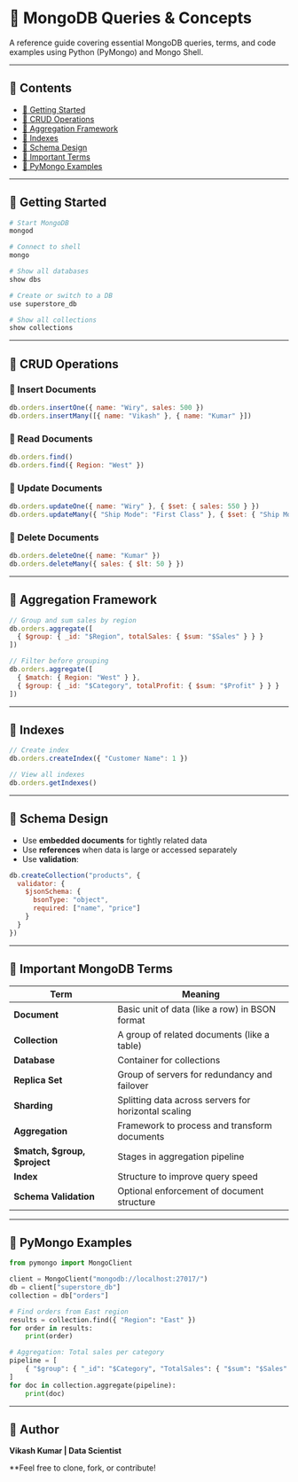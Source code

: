 # 📘 MongoDB Queries & Concepts

A reference guide covering essential MongoDB queries, terms, and code examples using Python (PyMongo) and Mongo Shell.

---

## 📁 Contents
- [🔹 Getting Started](#-getting-started)
- [🔹 CRUD Operations](#-crud-operations)
- [🔹 Aggregation Framework](#-aggregation-framework)
- [🔹 Indexes](#-indexes)
- [🔹 Schema Design](#-schema-design)
- [🔹 Important Terms](#-important-terms)
- [🔹 PyMongo Examples](#-pymongo-examples)

---

## 🔹 Getting Started

```bash
# Start MongoDB
mongod

# Connect to shell
mongo

# Show all databases
show dbs

# Create or switch to a DB
use superstore_db

# Show all collections
show collections
```

---

## 🔹 CRUD Operations

### 📌 Insert Documents
```js
db.orders.insertOne({ name: "Wiry", sales: 500 })
db.orders.insertMany([{ name: "Vikash" }, { name: "Kumar" }])
```

### 📌 Read Documents
```js
db.orders.find()
db.orders.find({ Region: "West" })
```

### 📌 Update Documents
```js
db.orders.updateOne({ name: "Wiry" }, { $set: { sales: 550 } })
db.orders.updateMany({ "Ship Mode": "First Class" }, { $set: { "Ship Mode": "Premium Class" } })
```

### 📌 Delete Documents
```js
db.orders.deleteOne({ name: "Kumar" })
db.orders.deleteMany({ sales: { $lt: 50 } })
```

---

## 🔹 Aggregation Framework

```js
// Group and sum sales by region
db.orders.aggregate([
  { $group: { _id: "$Region", totalSales: { $sum: "$Sales" } } }
])

// Filter before grouping
db.orders.aggregate([
  { $match: { Region: "West" } },
  { $group: { _id: "$Category", totalProfit: { $sum: "$Profit" } } }
])
```

---

## 🔹 Indexes

```js
// Create index
db.orders.createIndex({ "Customer Name": 1 })

// View all indexes
db.orders.getIndexes()
```

---

## 🔹 Schema Design

- Use **embedded documents** for tightly related data
- Use **references** when data is large or accessed separately
- Use **validation**:
```js
db.createCollection("products", {
  validator: {
    $jsonSchema: {
      bsonType: "object",
      required: ["name", "price"]
    }
  }
})
```

---

## 🔹 Important MongoDB Terms

| Term | Meaning |
|------|---------|
| **Document** | Basic unit of data (like a row) in BSON format |
| **Collection** | A group of related documents (like a table) |
| **Database** | Container for collections |
| **Replica Set** | Group of servers for redundancy and failover |
| **Sharding** | Splitting data across servers for horizontal scaling |
| **Aggregation** | Framework to process and transform documents |
| **$match, $group, $project** | Stages in aggregation pipeline |
| **Index** | Structure to improve query speed |
| **Schema Validation** | Optional enforcement of document structure |

---

## 🔹 PyMongo Examples

```python
from pymongo import MongoClient

client = MongoClient("mongodb://localhost:27017/")
db = client["superstore_db"]
collection = db["orders"]

# Find orders from East region
results = collection.find({ "Region": "East" })
for order in results:
    print(order)

# Aggregation: Total sales per category
pipeline = [
    { "$group": { "_id": "$Category", "TotalSales": { "$sum": "$Sales" } } }
]
for doc in collection.aggregate(pipeline):
    print(doc)
```



---

## 📌 Author  
**Vikash Kumar | Data Scientist**

**Feel free to clone, fork, or contribute!
